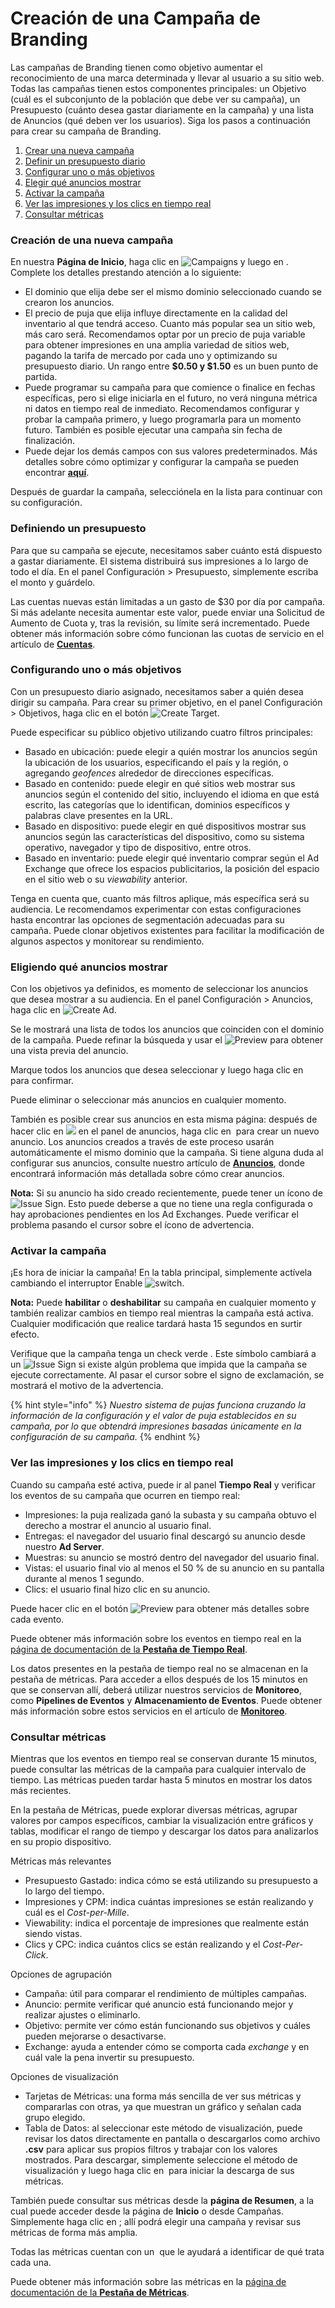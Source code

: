 # Creación de una Campaña de Branding

Las campañas de Branding tienen como objetivo aumentar el reconocimiento de una marca determinada y llevar al usuario a su sitio web. Todas las campañas tienen estos componentes principales: un Objetivo (cuál es el subconjunto de la población que debe ver su campaña), un Presupuesto (cuánto desea gastar diariamente en la campaña) y una lista de Anuncios (qué deben ver los usuarios). Siga los pasos a continuación para crear su campaña de Branding.

1. [Crear una nueva campaña](branding.md#creating-a-new-campaign)
2. [Definir un presupuesto diario](branding.md#defining-a-budget)
3. [Configurar uno o más objetivos](branding.md#configuring-one-or-more-targets)
4. [Elegir qué anuncios mostrar](branding.md#choosing-which-a-ds-to-show)
5. [Activar la campaña](branding.md#turn-on-the-campaign)
6. [Ver las impresiones y los clics en tiempo real](branding.md#watch-the-impressions-and-clicks-in-real-time)
7. [Consultar métricas](branding.md#check-metrics)

### Creación de una nueva campaña <a href="#creating-a-new-campaign" id="creating-a-new-campaign"></a>

En nuestra **Página de Inicio**, haga clic en <img src="../.gitbook/assets/image (308).png" alt="Campaigns" data-size="line"> y luego en <img src="../.gitbook/assets/image (678).png" alt="" data-size="line">. Complete los detalles prestando atención a lo siguiente:

* El dominio que elija debe ser el mismo dominio seleccionado cuando se crearon los anuncios.
* El precio de puja que elija influye directamente en la calidad del inventario al que tendrá acceso. Cuanto más popular sea un sitio web, más caro será. Recomendamos optar por un precio de puja variable para obtener impresiones en una amplia variedad de sitios web, pagando la tarifa de mercado por cada uno y optimizando su presupuesto diario. Un rango entre **$0.50 y $1.50** es un buen punto de partida.
* Puede programar su campaña para que comience o finalice en fechas específicas, pero si elige iniciarla en el futuro, no verá ninguna métrica ni datos en tiempo real de inmediato. Recomendamos configurar y probar la campaña primero, y luego programarla para un momento futuro. También es posible ejecutar una campaña sin fecha de finalización.
* Puede dejar los demás campos con sus valores predeterminados. Más detalles sobre cómo optimizar y configurar la campaña se pueden encontrar [**aquí**](../product-documentation/demand-side-platform-dsp/).

Después de guardar la campaña, selecciónela en la lista para continuar con su configuración.

### Definiendo un presupuesto <a href="#defining-a-budget" id="defining-a-budget"></a>

Para que su campaña se ejecute, necesitamos saber cuánto está dispuesto a gastar diariamente. El sistema distribuirá sus impresiones a lo largo de todo el día. En el panel Configuración > Presupuesto, simplemente escriba el monto y guárdelo.

Las cuentas nuevas están limitadas a un gasto de $30 por día por campaña. Si más adelante necesita aumentar este valor, puede enviar una Solicitud de Aumento de Cuota y, tras la revisión, su límite será incrementado. Puede obtener más información sobre cómo funcionan las cuotas de servicio en el artículo de [**Cuentas**](../product-documentation/accounts/#service-quotas).

### Configurando uno o más objetivos <a href="#configuring-one-or-more-targets" id="configuring-one-or-more-targets"></a>

Con un presupuesto diario asignado, necesitamos saber a quién desea dirigir su campaña. Para crear su primer objetivo, en el panel Configuración > Objetivos, haga clic en el botón <img src="../.gitbook/assets/image (311).png" alt="Create Target" data-size="line">.

Puede especificar su público objetivo utilizando cuatro filtros principales:

* Basado en ubicación: puede elegir a quién mostrar los anuncios según la ubicación de los usuarios, especificando el país y la región, o agregando _geofences_ alrededor de direcciones específicas.
* Basado en contenido: puede elegir en qué sitios web mostrar sus anuncios según el contenido del sitio, incluyendo el idioma en que está escrito, las categorías que lo identifican, dominios específicos y palabras clave presentes en la URL.
* Basado en dispositivo: puede elegir en qué dispositivos mostrar sus anuncios según las características del dispositivo, como su sistema operativo, navegador y tipo de dispositivo, entre otros.
* Basado en inventario: puede elegir qué inventario comprar según el Ad Exchange que ofrece los espacios publicitarios, la posición del espacio en el sitio web o su _viewability_ anterior.

Tenga en cuenta que, cuanto más filtros aplique, más específica será su audiencia. Le recomendamos experimentar con estas configuraciones hasta encontrar las opciones de segmentación adecuadas para su campaña. Puede clonar objetivos existentes para facilitar la modificación de algunos aspectos y monitorear su rendimiento.

### Eligiendo qué anuncios mostrar <a href="#choosing-which-a-ds-to-show" id="choosing-which-a-ds-to-show"></a>

Con los objetivos ya definidos, es momento de seleccionar los anuncios que desea mostrar a su audiencia. En el panel Configuración > Anuncios, haga clic en <img src="../.gitbook/assets/image (311).png" alt="Create Ad" data-size="line">.

Se le mostrará una lista de todos los anuncios que coinciden con el dominio de la campaña. Puede refinar la búsqueda y usar el <img src="../.gitbook/assets/image (320).png" alt="Preview" data-size="line"> para obtener una vista previa del anuncio.

Marque todos los anuncios que desea seleccionar y luego haga clic en <img src="../.gitbook/assets/image (319).png" alt="" data-size="line"> para confirmar.

Puede eliminar o seleccionar más anuncios en cualquier momento.

También es posible crear sus anuncios en esta misma página: después de hacer clic en ![](<../.gitbook/assets/image (744).png>) en el panel de anuncios, haga clic en <img src="../.gitbook/assets/image (745).png" alt="" data-size="line"> para crear un nuevo anuncio. Los anuncios creados a través de este proceso usarán automáticamente el mismo dominio que la campaña. Si tiene alguna duda al configurar sus anuncios, consulte nuestro artículo de [**Anuncios**](../product-documentation/ad-server/ads/), donde encontrará información más detallada sobre cómo crear anuncios.

**Nota:** Si su anuncio ha sido creado recientemente, puede tener un ícono de <img src="../.gitbook/assets/image (322).png" alt="Issue Sign" data-size="line">. Esto puede deberse a que no tiene una regla configurada o hay aprobaciones pendientes en los Ad Exchanges. Puede verificar el problema pasando el cursor sobre el ícono de advertencia.

### Activar la campaña <a href="#turn-on-the-campaign" id="turn-on-the-campaign"></a>

¡Es hora de iniciar la campaña! En la tabla principal, simplemente actívela cambiando el interruptor Enable <img src="../.gitbook/assets/image (323).png" alt="switch" data-size="line">.

**Nota:** Puede **habilitar** o **deshabilitar** su campaña en cualquier momento y también realizar cambios en tiempo real mientras la campaña está activa. Cualquier modificación que realice tardará hasta 15 segundos en surtir efecto.

Verifique que la campaña tenga un check verde <img src="../.gitbook/assets/image (306).png" alt="" data-size="line">. Este símbolo cambiará a un <img src="../.gitbook/assets/image (322).png" alt="Issue Sign" data-size="line"> si existe algún problema que impida que la campaña se ejecute correctamente. Al pasar el cursor sobre el signo de exclamación, se mostrará el motivo de la advertencia.

{% hint style="info" %}
_Nuestro sistema de pujas funciona cruzando la información de la configuración y el valor de puja establecidos en su campaña, por lo que obtendrá impresiones basadas únicamente en la configuración de su campaña._
{% endhint %}

### Ver las impresiones y los clics en tiempo real <a href="#watch-the-impressions-and-clicks-in-real-time" id="watch-the-impressions-and-clicks-in-real-time"></a>

Cuando su campaña esté activa, puede ir al panel **Tiempo Real** y verificar los eventos de su campaña que ocurren en tiempo real:

* Impresiones: la puja realizada ganó la subasta y su campaña obtuvo el derecho a mostrar el anuncio al usuario final.
* Entregas: el navegador del usuario final descargó su anuncio desde nuestro **Ad Server**.
* Muestras: su anuncio se mostró dentro del navegador del usuario final.
* Vistas: el usuario final vio al menos el 50 % de su anuncio en su pantalla durante al menos 1 segundo.
* Clics: el usuario final hizo clic en su anuncio.

Puede hacer clic en el botón <img src="../.gitbook/assets/image (320).png" alt="Preview" data-size="line"> para obtener más detalles sobre cada evento.

Puede obtener más información sobre los eventos en tiempo real en la [página de documentación de la **Pestaña de Tiempo Real**](../product-documentation/demand-side-platform-dsp/real-time-tab.md).

Los datos presentes en la pestaña de tiempo real no se almacenan en la pestaña de métricas. Para acceder a ellos después de los 15 minutos en que se conservan allí, deberá utilizar nuestros servicios de **Monitoreo**, como **Pipelines de Eventos** y **Almacenamiento de Eventos**. Puede obtener más información sobre estos servicios en el artículo de [**Monitoreo**](../product-documentation/monitoring/).

### Consultar métricas <a href="#check-metrics" id="check-metrics"></a>

Mientras que los eventos en tiempo real se conservan durante 15 minutos, puede consultar las métricas de la campaña para cualquier intervalo de tiempo. Las métricas pueden tardar hasta 5 minutos en mostrar los datos más recientes.

En la pestaña de Métricas, puede explorar diversas métricas, agrupar valores por campos específicos, cambiar la visualización entre gráficos y tablas, modificar el rango de tiempo y descargar los datos para analizarlos en su propio dispositivo.

Métricas más relevantes

* Presupuesto Gastado: indica cómo se está utilizando su presupuesto a lo largo del tiempo.
* Impresiones y CPM: indica cuántas impresiones se están realizando y cuál es el _Cost-per-Mille_.
* Viewability: indica el porcentaje de impresiones que realmente están siendo vistas.
* Clics y CPC: indica cuántos clics se están realizando y el _Cost-Per-Click_.

Opciones de agrupación

* Campaña: útil para comparar el rendimiento de múltiples campañas.
* Anuncio: permite verificar qué anuncio está funcionando mejor y realizar ajustes o eliminarlo.
* Objetivo: permite ver cómo están funcionando sus objetivos y cuáles pueden mejorarse o desactivarse.
* Exchange: ayuda a entender cómo se comporta cada _exchange_ y en cuál vale la pena invertir su presupuesto.

Opciones de visualización

* Tarjetas de Métricas: una forma más sencilla de ver sus métricas y compararlas con otras, ya que muestran un gráfico y señalan cada grupo elegido.
* Tabla de Datos: al seleccionar este método de visualización, puede revisar los datos directamente en pantalla o descargarlos como archivo **.csv** para aplicar sus propios filtros y trabajar con los valores mostrados. Para descargar, simplemente seleccione el método de visualización y luego haga clic en <img src="../.gitbook/assets/image (324).png" alt="" data-size="line"> para iniciar la descarga de sus métricas.

También puede consultar sus métricas desde la **página de Resumen**, a la cual puede acceder desde la página de **Inicio** o desde Campañas. Simplemente haga clic en <img src="../.gitbook/assets/image (326).png" alt="" data-size="line">; allí podrá elegir una campaña y revisar sus métricas de forma más amplia.

Todas las métricas cuentan con un <img src="../.gitbook/assets/image (325).png" alt="" data-size="line"> que le ayudará a identificar de qué trata cada una.

Puede obtener más información sobre las métricas en la [página de documentación de la **Pestaña de Métricas**](../product-documentation/demand-side-platform-dsp/dsp-metrics.md).
